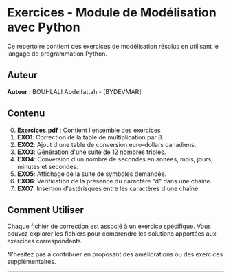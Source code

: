 # Exercices - Module de Modélisation avec Python

Ce répertoire contient des exercices de modélisation résolus en utilisant le langage de programmation Python.

## Auteur

**Auteur :** BOUHLALI Abdelfattah - [BYDEVMAR]

## Contenu

0. **Exercices.pdf** : Contient l'ensemble des exercices
1. **EXO1**: Correction de la table de multiplication par 8.
2. **EXO2**: Ajout d'une table de conversion euro-dollars canadiens.
3. **EXO3**: Génération d'une suite de 12 nombres triples.
4. **EXO4**: Conversion d'un nombre de secondes en années, mois, jours, minutes et secondes.
5. **EXO5**: Affichage de la suite de symboles demandée.
6. **EXO6**: Vérification de la présence du caractère "d" dans une chaîne.
7. **EXO7**: Insertion d'astérisques entre les caractères d'une chaîne.

## Comment Utiliser

Chaque fichier de correction est associé à un exercice spécifique. Vous pouvez explorer les fichiers pour comprendre les solutions apportées aux exercices correspondants.

N'hésitez pas à contribuer en proposant des améliorations ou des exercices supplémentaires.

---